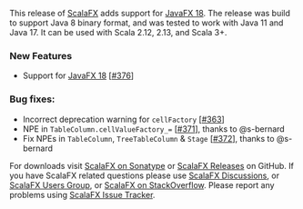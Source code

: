 This release of [ScalaFX][1] adds support for [JavaFX 18]. The release was build to support Java 8 binary format, and was tested to work with Java 11 and Java 17. It can be used with Scala 2.12, 2.13, and Scala 3+.

### New Features

* Support for [JavaFX 18] [[#376]]

### Bug fixes:

* Incorrect deprecation warning for `cellFactory` [[#363]]
* NPE in `TableColumn.cellValueFactory_=` [[#371]], thanks to @s-bernard
* Fix NPEs in `TableColumn`, `TreeTableColumn` & `Stage` [[#372]], thanks to @s-bernard

For downloads visit [ScalaFX on Sonatype][2] or [ScalaFX Releases][3] on GitHub. If you have ScalaFX related questions
please use [ScalaFX Discussions][6], or [ScalaFX Users Group][5], or [ScalaFX on StackOverflow][7]. Please report any
problems using [ScalaFX Issue Tracker][4].


<!-- Links -->

[1]: http://scalafx.org

[2]: http://search.maven.org/#search&#124;ga&#124;1&#124;scalafx

[3]: https://github.com/scalafx/scalafx/releases

[4]: https://github.com/scalafx/scalafx/issues

[5]: https://groups.google.com/forum/#!forum/scalafx-users

[6]: https://github.com/scalafx/scalafx/discussions

[7]: https://stackoverflow.com/questions/tagged/scalafx

[#363]: https://github.com/scalafx/scalafx/issues/363

[#371]: https://github.com/scalafx/scalafx/issues/371

[#372]: https://github.com/scalafx/scalafx/issues/372

[#376]: https://github.com/scalafx/scalafx/issues/376

[JavaFX 18]: https://openjfx.io/highlights/18/

